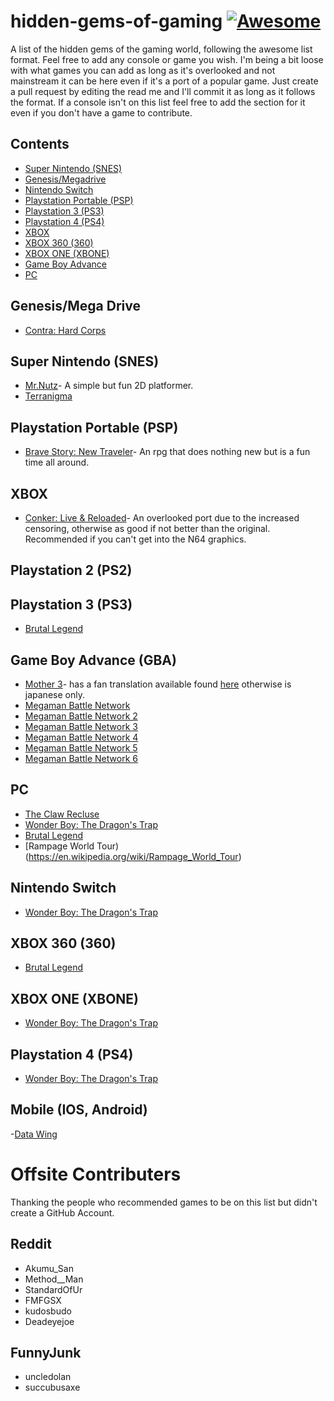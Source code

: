 # hidden-gems-of-gaming [![Awesome](https://cdn.rawgit.com/sindresorhus/awesome/d7305f38d29fed78fa85652e3a63e154dd8e8829/media/badge.svg)](https://github.com/sindresorhus/awesome)
A list of the hidden gems of the gaming world, following the awesome list format. Feel free to add any console or game you wish. I'm being a bit loose with what games you can add as long as it's overlooked and not mainstream it can be here even if it's a port of a popular game. Just create a pull request by editing the read me and I'll commit it as long as it follows the format. If a console isn't on this list feel free to add the section for it even if you don't have a game to contribute.

## Contents
- [Super Nintendo (SNES)](#super-nintendo-snes)
- [Genesis/Megadrive](#genesis/megadrive)
- [Nintendo Switch](#nintendo-switch)
- [Playstation Portable (PSP)](#playstation-portable-psp)
- [Playstation 3 (PS3)](#playstation-3-ps3)
- [Playstation 4 (PS4)](#playstation-4-ps4)
- [XBOX](#xbox)
- [XBOX 360 (360)](#xbox-360-360)
- [XBOX ONE (XBONE)](#xbox-one-xbone)
- [Game Boy Advance](#game-boy-advance)
- [PC](#pc)


## Genesis/Mega Drive
- [Contra: Hard Corps](https://en.wikipedia.org/wiki/Contra:_Hard_Corps)
## Super Nintendo (SNES)
- [Mr.Nutz](https://en.wikipedia.org/wiki/Mr._Nutz)- A simple but fun 2D platformer.
- [Terranigma](https://en.wikipedia.org/wiki/Terranigma)

## Playstation Portable (PSP)
- [Brave Story: New Traveler](https://en.wikipedia.org/wiki/Brave_Story:_New_Traveler)- An rpg that does nothing new but is a fun time all around.

## XBOX
- [Conker: Live & Reloaded](https://en.wikipedia.org/wiki/Conker:_Live_%26_Reloaded)- An overlooked port due to the increased censoring, otherwise as good if not better than the original. Recommended if you can't get into the N64 graphics.
## Playstation 2 (PS2)

## Playstation 3 (PS3)
- [Brutal Legend](https://en.wikipedia.org/wiki/Br%C3%BCtal_Legend)


## Game Boy Advance (GBA)
- [Mother 3](https://en.wikipedia.org/wiki/Mother_3)- has a fan translation available found [here](http://mother3.fobby.net/) otherwise is japanese only.
- [Megaman Battle Network](https://en.wikipedia.org/wiki/Mega_Man_Battle_Network_(video_game))
- [Megaman Battle Network 2](https://en.wikipedia.org/wiki/Mega_Man_Battle_Network_2)
- [Megaman Battle Network 3](https://en.wikipedia.org/wiki/Mega_Man_Battle_Network_3)
- [Megaman Battle Network 4](https://en.wikipedia.org/wiki/Mega_Man_Battle_Network_4)
- [Megaman Battle Network 5](https://en.wikipedia.org/wiki/Mega_Man_Battle_Network_5)
- [Megaman Battle Network 6](https://en.wikipedia.org/wiki/Mega_Man_Battle_Network_6)

## PC
- [The Claw Recluse](http://kapitanpazur.piasta.pl/en/)
- [Wonder Boy: The Dragon's Trap](http://www.thedragonstrap.com/)
- [Brutal Legend](https://en.wikipedia.org/wiki/Br%C3%BCtal_Legend)
- [Rampage World Tour)(https://en.wikipedia.org/wiki/Rampage_World_Tour)

## Nintendo Switch
- [Wonder Boy: The Dragon's Trap](http://www.thedragonstrap.com/)

## XBOX 360 (360)
- [Brutal Legend](https://en.wikipedia.org/wiki/Br%C3%BCtal_Legend)

## XBOX ONE (XBONE)
- [Wonder Boy: The Dragon's Trap](http://www.thedragonstrap.com/)


## Playstation 4 (PS4)
- [Wonder Boy: The Dragon's Trap](http://www.thedragonstrap.com/)

## Mobile (IOS, Android)
-[Data Wing](https://play.google.com/store/apps/details?id=com.DanVogt.DATAWING&hl=en)


# Offsite Contributers
Thanking the people who recommended games to be on this list but didn't create a GitHub Account.
## Reddit
- Akumu_San
- Method__Man
- StandardOfUr
- FMFGSX
- kudosbudo
- Deadeyejoe
## FunnyJunk
- uncledolan
- succubusaxe  
